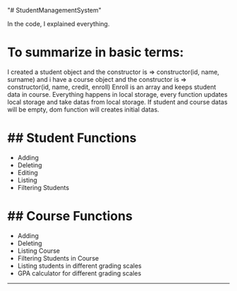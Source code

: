 "# StudentManagementSystem" 

In the code, I explained everything.
<h1>To summarize in basic terms:</h1>
I created a student object and the constructor is => constructor(id, name, surname)
and i have a course object and the constructor is => constructor(id, name, credit, enroll)
Enroll is an array and keeps student data in course.
Everything happens in local storage, every function updates local storage and take datas from local storage.
If student and course datas will be empty, dom function will creates initial datas.

<h1>## Student Functions</h1>

- Adding
- Deleting
- Editing
- Listing
- Filtering Students

<h1>## Course Functions</h1>

- Adding
- Deleting
- Listing Course
- Filtering Students in Course
- Listing students in different grading scales
- GPA calculator for different grading scales

---
